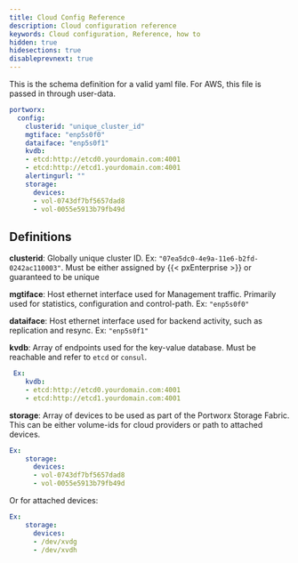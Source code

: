 ```yaml
---
title: Cloud Config Reference
description: Cloud configuration reference
keywords: Cloud configuration, Reference, how to
hidden: true
hidesections: true
disableprevnext: true
---
```


This is the schema definition for a valid yaml file. For AWS, this file is passed in through user-data.

```yaml
portworx:
  config:
    clusterid: "unique_cluster_id"
    mgtiface: "enp5s0f0"
    dataiface: "enp5s0f1"
    kvdb:
    - etcd:http://etcd0.yourdomain.com:4001
    - etcd:http://etcd1.yourdomain.com:4001
    alertingurl: ""
    storage:
      devices:
      - vol-0743df7bf5657dad8
      - vol-0055e5913b79fb49d
```

## Definitions

**clusterid**:   Globally unique cluster ID.  Ex: `"07ea5dc0-4e9a-11e6-b2fd-0242ac110003"`.   Must be either assigned by {{< pxEnterprise >}} or guaranteed to be unique

**mgtiface**:   Host ethernet interface used for Management traffic.  Primarily used for statistics, configuration and control-path.   Ex: `"enp5s0f0"`

**dataiface**:  Host ethernet interface used for backend activity, such as replication and resync.  Ex: `"enp5s0f1"`

**kvdb**:  Array of endpoints used for the key-value database.  Must be reachable and refer to `etcd` or `consul`.

```yaml
 Ex:
    kvdb:
    - etcd:http://etcd0.yourdomain.com:4001
    - etcd:http://etcd1.yourdomain.com:4001
```

**storage**:   Array of devices to be used as part of the Portworx Storage Fabric. This can be either volume-ids for cloud providers or path to attached devices.

```yaml
Ex:
    storage:
      devices:
      - vol-0743df7bf5657dad8
      - vol-0055e5913b79fb49d
```

Or for attached devices:

```yaml
Ex:
    storage:
      devices:
      - /dev/xvdg
      - /dev/xvdh
```
